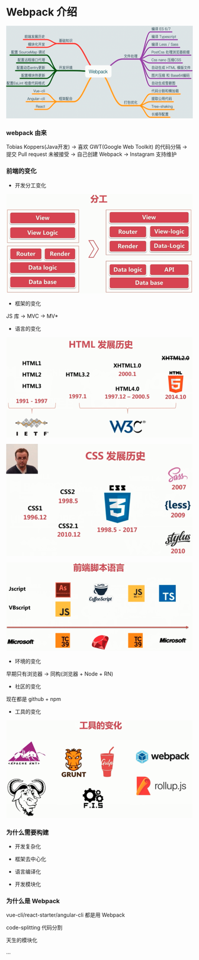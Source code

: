 # Webpack 介绍

![](./media/6.png)

### webpack 由来

Tobias Koppers(Java开发) -> 喜欢 GWT(Google Web Toolkit) 的代码分隔 -> 提交 Pull request 未被接受 -> 自己创建 Webpack -> Instagram 支持维护

### 前端的变化

- 开发分工变化

![](./media/1.png)

- 框架的变化

JS 库 -> MVC -> MV*

- 语言的变化

![](./media/2.png)

![](./media/3.png)

![](./media/4.png)

- 环境的变化

早期只有浏览器 -> 同构(浏览器 + Node + RN)

- 社区的变化

现在都是 github + npm

- 工具的变化

![](./media/5.png)

### 为什么需要构建

- 开发复杂化

- 框架去中心化

- 语言编译化

- 开发模块化

### 为什么是 Webpack

vue-cli/react-starter/angular-cli 都是用 Webpack

code-splitting 代码分割

天生的模块化

...